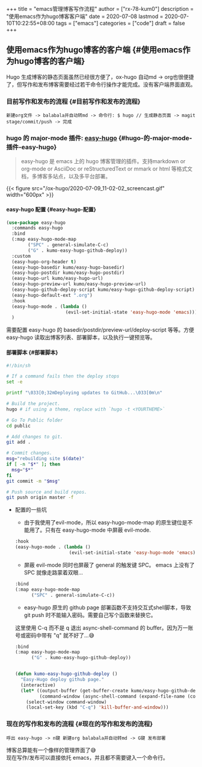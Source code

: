 +++
title = "emacs管理博客写作流程"
author = ["rx-78-kum0"]
description = "使用emacs作为hugo博客客户端"
date = 2020-07-08
lastmod = 2020-07-10T10:22:55+08:00
tags = ["emacs"]
categories = ["code"]
draft = false
+++

## 使用emacs作为hugo博客的客户端 {#使用emacs作为hugo博客的客户端}

<div class="EXPLAIN">
  <div></div>

Hugo 生成博客的静态页面虽然已经很方便了，ox-hugo 自动md -> org也很便捷了，但写作和发布博客需要经过若干命令行操作才能完成。没有客户端界面直观。

</div>


### 目前写作和发布的流程 {#目前写作和发布的流程}

```nil
新建org文件 -> balabala并自动转md -> 命令行: $ hugo // 生成静态页面 -> magit stage/commit/push -> 完成
```


### hugo 的 major-mode 插件: [easy-hugo](https://github.com/masasam/emacs-easy-hugo) {#hugo-的-major-mode-插件-easy-hugo}

> easy-hugo 是 emacs 上的 hugo 博客管理的插件。支持markdown or org-mode or AsciiDoc or reStructuredText or mmark or html 等格式文档，多博客多站点，以及多平台部署。

{{< figure src="/ox-hugo/2020-07-09_11-02-02_screencast.gif" width="600px" >}}


#### easy-hugo 配置 {#easy-hugo-配置}

```lisp
(use-package easy-hugo
  :commands easy-hugo
  :bind
  (:map easy-hugo-mode-map
        ("SPC" . general-simulate-C-c)
        ("G" . kumo-easy-hugo-github-deploy))
  :custom
  (easy-hugo-org-header t)
  (easy-hugo-basedir kumo/easy-hugo-basedir)
  (easy-hugo-postdir kumo/easy-hugo-postdir)
  (easy-hugo-url kumo/easy-hugo-url)
  (easy-hugo-preview-url kumo/easy-hugo-preview-url)
  (easy-hugo-github-deploy-script kumo/easy-hugo-github-deploy-script)
  (easy-hugo-default-ext ".org")
  :hook
  (easy-hugo-mode . (lambda ()
                      (evil-set-initial-state 'easy-hugo-mode 'emacs)))
  )
```

<div class="EXPLAIN">
  <div></div>

需要配置 easy-hugo 的 basedir/postdir/preview-url/deploy-script 等等。方便 easy-hugo 读取出博客列表、部署脚本，以及执行一键预览等。

</div>


#### 部署脚本 {#部署脚本}

```bash
#!/bin/sh

# If a command fails then the deploy stops
set -e

printf "\033[0;32mDeploying updates to GitHub...\033[0m\n"

# Build the project.
hugo # if using a theme, replace with `hugo -t <YOURTHEME>`

# Go To Public folder
cd public

# Add changes to git.
git add .

# Commit changes.
msg="rebuilding site $(date)"
if [ -n "$*" ]; then
  msg="$*"
fi
git commit -m "$msg"

# Push source and build repos.
git push origin master -f
```

<!--list-separator-->

-  配置的一些坑

    -   由于我使用了evil-mode，所以 easy-hugo-mode-map 的原生键位是不能用了。只有在 easy-hugo-mode 中屏蔽 evil-mode.

    <!--listend-->

    ```lisp
    :hook
    (easy-hugo-mode . (lambda ()
                        (evil-set-initial-state 'easy-hugo-mode 'emacs)))
    ```

    -   屏蔽 evil-mode 同时也屏蔽了 general 的触发键 SPC。 emacs 上没有了 SPC 就像走路蒙着双眼...

    <!--listend-->

    ```lisp
    :bind
    (:map easy-hugo-mode-map
          ("SPC" . general-simulate-C-c))
    ```

    -   easy-hugo 原生的 github page 部署函数不支持交互式shell脚本，导致 git push 时不能输入密码。需要自己写个函数来替换它。

    <div class="EXPLAIN">
      <div></div>

    这里使用 C-q 而不是 q 退出 async-shell-command 的 buffer。因为万一账号或密码中带有 "q" 就不好了...😅

    </div>

    ```lisp
    :bind
    (:map easy-hugo-mode-map
          ("G" . kumo-easy-hugo-github-deploy))


    (defun kumo-easy-hugo-github-deploy ()
      "Easy-Hugo deploy github page."
      (interactive)
      (let* ((output-buffer (get-buffer-create kumo/easy-hugo-github-deploy-buffer-name))
             (command-window (async-shell-command (expand-file-name (concat kumo/easy-hugo-basedir kumo/easy-hugo-github-deploy-script)) output-buffer nil)))
        (select-window command-window)
        (local-set-key (kbd "C-q") 'kill-buffer-and-window)))
    ```


### 现在的写作和发布的流程 {#现在的写作和发布的流程}

```nil
呼出 easy-hugo -> n键 新建org balabala并自动转md -> G键 发布部署
```

<p class="verse">
博客总算能有一个像样的管理界面了😅<br />
现在写作/发布可以直接依托 emacs，并且都不需要键入一个命令行。<br />
</p>
